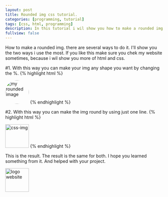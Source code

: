 ```yaml
---
layout: post
title: Rounded img css tutorial.
categories: [programming, tutorial]
tags: [css, html, programming]
description: In this tutorial i wil show you how to make a rounded img.
fullview: false
---
```


How to make a rounded img. there are several ways to do it. I'll show you the two ways i use the most. If you like this make sure you chek my website sometimes, 
because i wil show you more of html and css.

#1. With this way you can make your img any shape you want by changing the %.
{% highlight html %}
<html>
<head>
<style>
img.circular {
    border-top-left-radius: 50% 50%;
    border-top-right-radius: 50% 50%;
    border-bottom-right-radius: 50% 50%;
    border-bottom-left-radius: 50% 50%;
    width: 75px;
}
</style>
</head>
<body>
    <img src="/some/image.png" alt="my rounded image" class="circular">
</body>
</html>
{% endhighlight %}


#2. With this way you can make the img round by using just one line.
{% highlight html %}
<head>
 <style>
  
  img.circular--square{
            border-radius: 50%;
            }
 
  </style>
  </head>
  <body>
    <img src="css-tutorial" alt="css-img" class="circular--square" style="width:75px">
  </body>
{% endhighlight %}



This is the result. The result is the same for both. I hope you learned something from it. And helped with your project.

<body>
 <style>
  
  img.circular--square{
            border-top-left-radius: 50% 50%;
            border-top-right-radius: 50% 50%;
            border-bottom-right-radius: 50% 50%;
            border-bottom-left-radius: 50% 50%;
            }
 
  </style>
    <img src="//www.gravatar.com/avatar/4117c229240eddd48e095bc90a0d955f?s=150" alt="logo website" class="circular--square" style="width:75px">
  </body>
